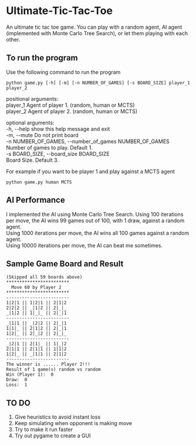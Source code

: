 # Ultimate-Tic-Tac-Toe
An ultimate tic tac toe game. You can play with a random agent, AI agent (implemented with Monte Carlo Tree Search), or let them playing with each other.

## To run the program

Use the following command to run the program
```
python game.py [-h] [-m] [-n NUMBER_OF_GAMES] [-s BOARD_SIZE] player_1 player_2
```
positional arguments:  
  player_1              Agent of player 1. (random, human or MCTS)  
  player_2              Agent of player 2. (random, human or MCTS)  

optional arguments:  
  -h, --help            show this help message and exit  
  -m, --mute            Do not print board  
  -n NUMBER_OF_GAMES, --number_of_games NUMBER_OF_GAMES  
                        Number of games to play. Default 1.  
  -s BOARD_SIZE, --board_size BOARD_SIZE  
                        Board Size. Default 3.  

For example if you want to be player 1 and play against a MCTS agent
```
python game.py human MCTS
```

## AI Performance
I implemented the AI using Monte Carlo Tree Search. 
Using 100 iterations per move, the AI wins 99 games out of 100, with 1 draw, against a random agent.  
Using 1000 iterations per move, the AI wins all 100 games against a random agent.  
Using 10000 iterations per move, the AI can beat me sometimes.  

## Sample Game Board and Result
```
(Skipped all 59 boards above)
************************
  Move 60 by Player 2
************************
------------------------
1|2|1 || 1|2|1 || 2|1|2
2|2|2 || _|1|2 || 2|_|_
_|1|2 || 1|_|_ || 2|_|1
------------------------
_|1|1 || _|2|2 || 2|_|1
1|1|_ || 2|1|2 || 2|_|1
1|2|_ || 2|_|2 || 2|_|_
------------------------
_|2|1 || 2|1|_ || 1|_|2
2|1|1 || 2|1|1 || 1|1|2
1|2|_ || _|1|1 || 2|1|2
------------------------
The winner is ...... Player 2!!!
Result of 1 game(s) random vs random
Win (Player 1):  0
Draw:  0
Loss:  1
```

## TO DO
1. Give heuristics to avoid instant loss
2. Keep simulating when opponent is making move
3. Try to make it run faster
4. Try out pygame to create a GUI